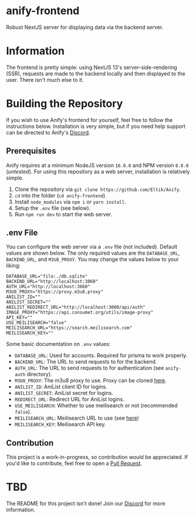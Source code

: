 # anify-frontend
Robust NextJS server for displaying data via the backend server.

# Information
The frontend is pretty simple: using NextJS 13's server-side-rendering (SSR), requests are made to the backend locally and then displayed to the user. There isn't much else to it.

# Building the Repository
If you wish to use Anify's frontend for yourself, feel free to follow the instructions below. Installation is very simple, but if you need help support can be directed to Anify's [Discord](https://anify.tv/discord).

## Prerequisites
Anify requires at a minimum NodeJS version `16.0.0` and NPM version `8.0.0` (*untested*). For using this repository as a web server, installation is relatively simple.
1. Clone the repository via `git clone https://github.com/Eltik/Anify`.
2. `cd` into the folder (`cd anify-frontend`).
3. Install `node_modules` via `npm i` or `yarn install`.
4. Setup the `.env` file (see below).
5. Run `npm run dev` to start the web server.

## .env File
You can configure the web server via a `.env` file (not included). Default values are shown below. The only required values are the `DATABASE_URL`, `BACKEND_URL`, and `M3U8_PROXY`. You may change the values below to your liking:
```
DATABASE_URL="file:./db.sqlite"
BACKEND_URL="http://localhost:3060"
AUTH_URL="http://localhost:3660"
M3U8_PROXY="https://proxy.m3u8.proxy"
ANILIST_ID=""
ANILIST_SECRET=""
ANILIST_REDIRECT_URL="http://localhost:3000/api/auth"
IMAGE_PROXY="https://api.consumet.org/utils/image-proxy"
API_KEY=""
USE_MEILISEARCH="false"
MEILISEARCH_URL="https://search.meilisearch.com"
MEILISEARCH_KEY=""
```
Some basic documentation on `.env` values:
- `DATABASE_URL`: Used for accounts. Required for prisma to work properly.
- `BACKEND_URL`: The URL to send requests to for the backend.
- `AUTH_URL`: The URL to send requests to for authentication (see `anify-auth` directory).
- `M3U8_PROXY`: The m3u8 proxy to use. Proxy can be cloned [here](https://github.com/chaycee/M3U8Proxy).
- `ANILIST_ID`: AniList client ID for logins.
- `ANILIST_SECRET`: AniList secret for logins.
- `REDIRECT_URL`: Redirect URL for AniList logins.
- `USE_MEILISEARCH`: Whether to use meilisearch or not (recommended `false`).
- `MEILISEARCH_URL`: Meilisearch URL to use (see [here](https://www.meilisearch.com))
- `MEILISEARCH_KEY`: Meilisearch API key.

## Contribution
This project is a work-in-progress, so contribution would be appreciated. If you'd like to contribute, feel free to open a [Pull Request](https://github.com/Eltik/Anify/pulls).

# TBD
The README for this project isn't done! Join our [Discord](https://anify.tv/discord) for more information.